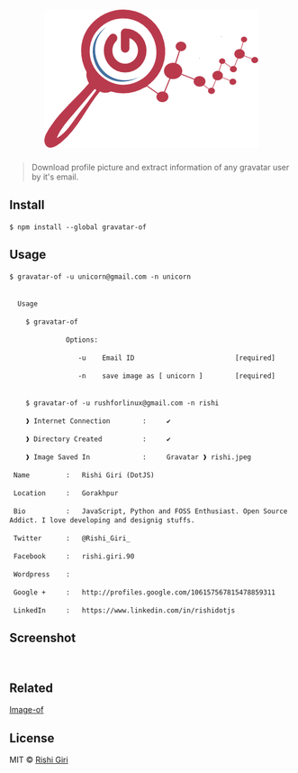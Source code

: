 <h1 align="center">
<img src="https://raw.githubusercontent.com/rishigiridotcom/rishigiri.com/gh-pages/github/gravatar.png"></img>
<br>
</h1>

> Download profile picture and extract information of any gravatar user by it's email.

## Install

```
$ npm install --global gravatar-of

```

## Usage

```
$ gravatar-of -u unicorn@gmail.com -n unicorn


  Usage

    $ gravatar-of

              Options:

                 -u    Email ID                         [required]

                 -n    save image as [ unicorn ]        [required]


    $ gravatar-of -u rushforlinux@gmail.com -n rishi 

    ❱ Internet Connection        :     ✔

    ❱ Directory Created          :     ✔

    ❱ Image Saved In             :     Gravatar ❱ rishi.jpeg

 Name         :   Rishi Giri (DotJS) 

 Location     :   Gorakhpur 

 Bio          :   JavaScript, Python and FOSS Enthusiast. Open Source Addict. I love developing and designig stuffs. 

 Twitter      :   @Rishi_Giri_ 

 Facebook     :   rishi.giri.90 

 Wordpress    :

 Google +     :   http://profiles.google.com/106157567815478859311 

 LinkedIn     :   https://www.linkedin.com/in/rishidotjs 

```
## Screenshot

<img src="" alt="">

## Related

[Image-of](https://github.com/image-of)


## License

MIT © [Rishi Giri](http://rishigiri.com)

